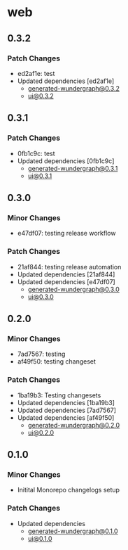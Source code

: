 # web

## 0.3.2

### Patch Changes

- ed2af1e: test
- Updated dependencies [ed2af1e]
  - generated-wundergraph@0.3.2
  - ui@0.3.2

## 0.3.1

### Patch Changes

- 0fb1c9c: test
- Updated dependencies [0fb1c9c]
  - generated-wundergraph@0.3.1
  - ui@0.3.1

## 0.3.0

### Minor Changes

- e47df07: testing release workflow

### Patch Changes

- 21af844: testing release automation
- Updated dependencies [21af844]
- Updated dependencies [e47df07]
  - generated-wundergraph@0.3.0
  - ui@0.3.0

## 0.2.0

### Minor Changes

- 7ad7567: testing
- af49f50: testing changeset

### Patch Changes

- 1ba19b3: Testing changesets
- Updated dependencies [1ba19b3]
- Updated dependencies [7ad7567]
- Updated dependencies [af49f50]
  - generated-wundergraph@0.2.0
  - ui@0.2.0

## 0.1.0

### Minor Changes

- Initital Monorepo changelogs setup

### Patch Changes

- Updated dependencies
  - generated-wundergraph@0.1.0
  - ui@0.1.0
